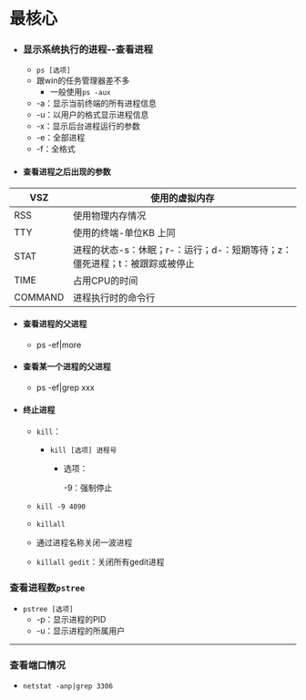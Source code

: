 # 最核心

* ### 显示系统执行的进程--查看进程

  * `ps [选项]`
  * 跟win的任务管理器差不多
    * 一般使用`ps -aux`
  * -a：显示当前终端的所有进程信息
  * -u：以用户的格式显示进程信息
  * -x：显示后台进程运行的参数
  * -e：全部进程
  * -f：全格式

* #### 查看进程之后出现的参数

| VSZ     | 使用的虚拟内存                                               |
| ------- | ------------------------------------------------------------ |
| RSS     | 使用物理内存情况                                             |
| TTY     | 使用的终端-单位KB 上同                                       |
| STAT    | 进程的状态-s：休眠；r-：运行；d-：短期等待；z：僵死进程；t：被跟踪或被停止 |
| TIME    | 占用CPU的时间                                                |
| COMMAND | 进程执行时的命令行                                           |

* #### 查看进程的父进程

  * ps -ef|more

* #### 查看某一个进程的父进程

  * ps -ef|grep xxx

* #### 终止进程

  * `kill`：

    * `kill [选项] 进程号`

      * 选项：

        -9：强制停止

  * `kill -9 4090`

  * `killall`

  * 通过进程名称关闭一波进程

  * `killall gedit`：关闭所有gedit进程

### 查看进程数`pstree`

* `pstree [选项]`
  * -p：显示进程的PID
  * -u：显示进程的所属用户

---

### 查看端口情况

* `netstat -anp|grep 3306`

